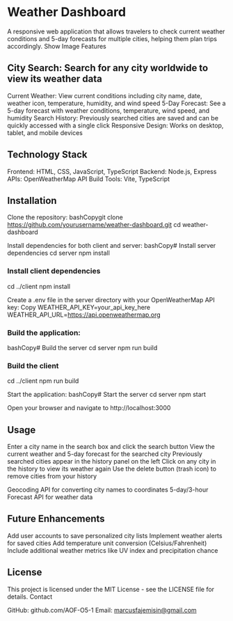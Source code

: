 # Weather Dashboard
A responsive web application that allows travelers to check current weather conditions and 5-day forecasts for multiple cities, helping them plan trips accordingly.
Show Image
Features

## City Search: Search for any city worldwide to view its weather data
Current Weather: View current conditions including city name, date, weather icon, temperature, humidity, and wind speed
5-Day Forecast: See a 5-day forecast with weather conditions, temperature, wind speed, and humidity
Search History: Previously searched cities are saved and can be quickly accessed with a single click
Responsive Design: Works on desktop, tablet, and mobile devices

## Technology Stack

Frontend: HTML, CSS, JavaScript, TypeScript
Backend: Node.js, Express
APIs: OpenWeatherMap API
Build Tools: Vite, TypeScript

## Installation

Clone the repository:
bashCopygit clone https://github.com/yourusername/weather-dashboard.git
cd weather-dashboard

Install dependencies for both client and server:
bashCopy# Install server dependencies
cd server
npm install

### Install client dependencies
cd ../client
npm install

Create a .env file in the server directory with your OpenWeatherMap API key:
Copy 
WEATHER_API_KEY=your_api_key_here
WEATHER_API_URL=https://api.openweathermap.org

### Build the application:
bashCopy# Build the server
cd server
npm run build

### Build the client
cd ../client
npm run build

Start the application:
bashCopy# Start the server
cd server
npm start

Open your browser and navigate to http://localhost:3000

## Usage

Enter a city name in the search box and click the search button
View the current weather and 5-day forecast for the searched city
Previously searched cities appear in the history panel on the left
Click on any city in the history to view its weather again
Use the delete button (trash icon) to remove cities from your history



Geocoding API for converting city names to coordinates
5-day/3-hour Forecast API for weather data

## Future Enhancements

Add user accounts to save personalized city lists
Implement weather alerts for saved cities
Add temperature unit conversion (Celsius/Fahrenheit)
Include additional weather metrics like UV index and precipitation chance

## License
This project is licensed under the MIT License - see the LICENSE file for details.
Contact

GitHub: github.com/AOF-O5-1
Email: marcusfajemisin@gmail.com
